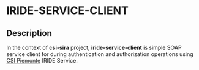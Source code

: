 IRIDE-SERVICE-CLIENT
==========

Description
------------

In the context of **csi-sira** project, **iride-service-client** is simple SOAP service client for during authentication and authorization operations using [CSI Piemonte](http://www.csipiemonte.it/) IRIDE Service.
